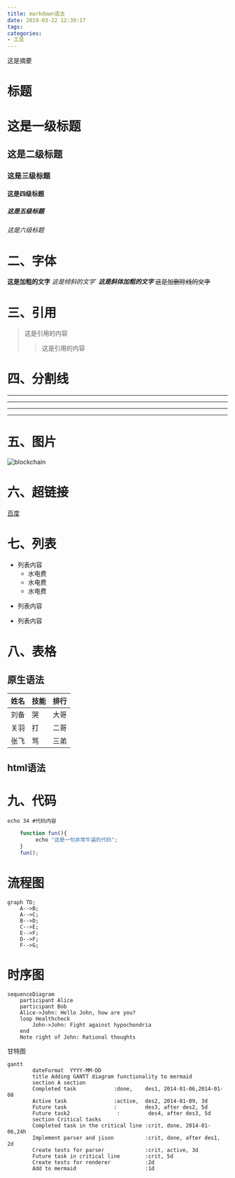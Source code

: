 ```yaml
---
title: markdown语法
date: 2019-03-22 12:39:17
tags:
categories:
- 工具
---
```

这是摘要

<!-- more -->

# 标题
# 这是一级标题
## 这是二级标题
### 这是三级标题
#### 这是四级标题
##### 这是五级标题
###### 这是六级标题
# 二、字体
**这是加粗的文字**
*这是倾斜的文字*`
***这是斜体加粗的文字***
~~这是加删除线的文字~~
# 三、引用
>这是引用的内容
>>这是引用的内容
# 四、分割线
---
----
***
*****
# 五、图片
![blockchain](https://ss0.bdstatic.com/70cFvHSh_Q1YnxGkpoWK1HF6hhy/it/u=702257389,1274025419&fm=27&gp=0.jpg "区块链")

# 六、超链接
[百度](http://baidu.com "百度")

# 七、列表

- 列表内容
   - 水电费
   - 水电费
   - 水电费
+ 列表内容
* 列表内容

# 八、表格
## 原生语法
姓名|技能|排行
:--:|:--|:--:|
刘备|哭|大哥
关羽|打|二哥
张飞|骂|三弟

## html语法

# 九、代码
`echo 34 #代码内容`

```javascript
    function fun(){
         echo "这是一句非常牛逼的代码";
    }
    fun();
```
# 流程图
```mermaid
graph TD;
    A-->B;
    A-->C;
    B-->D;
    C-->E;
    E-->F;
    D-->F;
    F-->G;
```
# 时序图
```mermaid
sequenceDiagram
    participant Alice
    participant Bob
    Alice->John: Hello John, how are you?
    loop Healthcheck
        John->John: Fight against hypochondria
    end
    Note right of John: Rational thoughts 
```
甘特图
```mermaid
gantt
        dateFormat  YYYY-MM-DD
        title Adding GANTT diagram functionality to mermaid
        section A section
        Completed task            :done,    des1, 2014-01-06,2014-01-08
        Active task               :active,  des2, 2014-01-09, 3d
        Future task               :         des3, after des2, 5d
        Future task2               :         des4, after des3, 5d
        section Critical tasks
        Completed task in the critical line :crit, done, 2014-01-06,24h
        Implement parser and jison          :crit, done, after des1, 2d
        Create tests for parser             :crit, active, 3d
        Future task in critical line        :crit, 5d
        Create tests for renderer           :2d
        Add to mermaid                      :1d
```